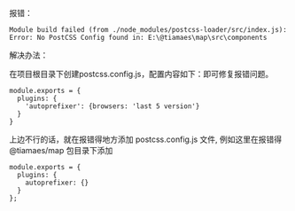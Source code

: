 

报错：
```
Module build failed (from ./node_modules/postcss-loader/src/index.js):
Error: No PostCSS Config found in: E:\@tiamaes\map\src\components
```


解决办法：

在项目根目录下创建postcss.config.js，配置内容如下：即可修复报错问题。
```
module.exports = {  
  plugins: {  
    'autoprefixer': {browsers: 'last 5 version'}  
  }  
}
```

上边不行的话，就在报错得地方添加 postcss.config.js 文件, 例如这里在报错得 @tiamaes/map 包目录下添加
```
module.exports = {
  plugins: {
    autoprefixer: {}
  }
};

```